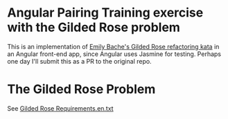 # Angular Pairing Training exercise with the Gilded Rose problem

This is an implementation of
[Emily Bache's Gilded Rose refactoring kata](https://github.com/emilybache/GildedRose-Refactoring-Kata)
in an Angular front-end app, since Angular uses Jasmine for testing.  Perhaps one day I'll submit
this as a PR to the original repo.

# The Gilded Rose Problem

See [Gilded Rose Requirements.en.txt](./GildedRoseRequirements.en.txt)
